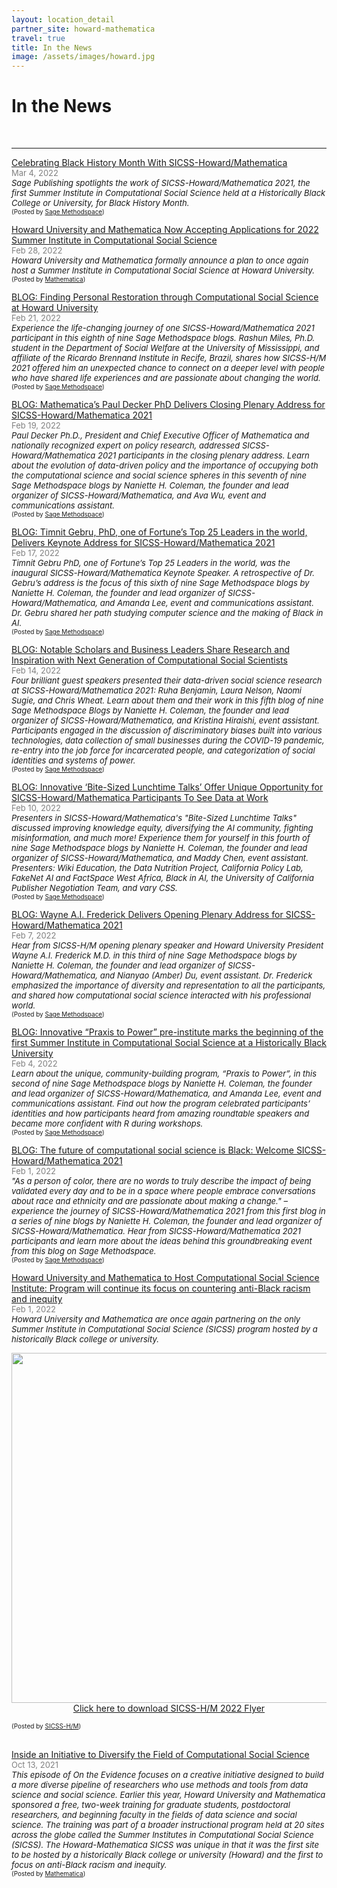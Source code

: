 ```yaml
---
layout: location_detail
partner_site: howard-mathematica
travel: true
title: In the News
image: /assets/images/howard.jpg
---
```


<h1 class="display-4">In the News</h1>
<br />

---
<u>Celebrating Black History Month With SICSS-Howard/Mathematica</u>
<br><font color="grey"><font size="2">Mar 4, 2022</font></font> 
<br><i><font size = "2">Sage Publishing spotlights the work of SICSS-Howard/Mathematica 2021, the first Summer Institute in Computational Social Science held at a Historically Black College or University, for Black History Month.</font></i>
<br><font size = "1">(Posted by <a href="https://email.sagepub.com/optiext/optiextension.dll?ID=4AB4ByPGb5ZEYx9FKkCuL9ct64Df1oOsYBdb5UiL9W09btBOXMLi_ncznLOp4aZzoOhNCrHHvq9AcoB6ny8MrJRJPUnOP">Sage Methodspace</a>)</font>

<u>Howard University and Mathematica Now Accepting Applications for 2022 Summer Institute in Computational Social Science</u>
<br><font color="grey"><font size="2">Feb 28, 2022</font></font> 
<br><i><font size = "2">Howard University and Mathematica formally announce a plan to once again host a Summer Institute in Computational Social Science at Howard University.</font></i>
<br><font size = "1">(Posted by <a href="https://www.mathematica.org/news/howard-university-and-mathematica-now-accepting-applications-for-2022-summer-institute">Mathematica</a>)</font>

<u>BLOG: Finding Personal Restoration through Computational Social Science at Howard University</u>
<br><font color="grey"><font size="2">Feb 21, 2022</font></font> 
<br><i><font size = "2">Experience the life-changing journey of one SICSS-Howard/Mathematica 2021 participant in this eighth of nine Sage Methodspace blogs. Rashun Miles, Ph.D. student in the Department of Social Welfare at the University of Mississippi, and affiliate of the Ricardo Brennand Institute in Recife, Brazil, shares how SICSS-H/M 2021 offered him an unexpected chance to connect on a deeper level with people who have shared life experiences and are passionate about changing the world.</font></i>
<br><font size = "1">(Posted by <a href="https://www.methodspace.com/blog/finding-personal-restoration-through-computational-social-science-at-howard-university">Sage Methodspace</a>)</font>

<u>BLOG: Mathematica’s Paul Decker PhD Delivers Closing Plenary Address for SICSS-Howard/Mathematica 2021</u>
<br><font color="grey"><font size="2">Feb 19, 2022</font></font> 
<br><i><font size = "2">Paul Decker Ph.D., President and Chief Executive Officer of Mathematica and nationally recognized expert on policy research, addressed SICSS-Howard/Mathematica 2021 participants in the closing plenary address. Learn about the evolution of data-driven policy and the importance of occupying both the computational science and social science spheres in this seventh of nine Sage Methodspace blogs by Naniette H. Coleman, the founder and lead organizer of SICSS-Howard/Mathematica, and Ava Wu, event and communications assistant.</font></i>
<br><font size = "1">(Posted by <a href="https://www.methodspace.com/blog/mathematicas-paul-decker-phd-delivers-closing-plenary-address-for-sicss-howardmathematica-2021">Sage Methodspace</a>)</font>

<u>BLOG: Timnit Gebru, PhD, one of Fortune’s Top 25 Leaders in the world, Delivers Keynote Address for SICSS-Howard/Mathematica 2021</u>
<br><font color="grey"><font size="2">Feb 17, 2022</font></font> 
<br><i><font size = "2">Timnit Gebru PhD, one of Fortune’s Top 25 Leaders in the world, was the inaugural SICSS-Howard/Mathematica Keynote Speaker. A retrospective of Dr. Gebru’s address is the focus of this sixth of nine Sage Methodspace blogs by Naniette H. Coleman, the founder and lead organizer of SICSS-Howard/Mathematica, and Amanda Lee, event and communications assistant. Dr. Gebru shared her path studying computer science and the making of Black in AI.</font></i>
<br><font size = "1">(Posted by <a href="https://www.methodspace.com/blog/timnit-gebru-phd-one-of-fortunes-top-25-leaders-in-the-world-delivers-keynote-address-for-sicss-howardmathematica-2021">Sage Methodspace</a>)</font>

<u>BLOG: Notable Scholars and Business Leaders Share Research and Inspiration with Next Generation of Computational Social Scientists</u>
<br><font color="grey"><font size="2">Feb 14, 2022</font></font> 
<br><i><font size = "2">Four brilliant guest speakers presented their data-driven social science research at SICSS-Howard/Mathematica 2021: Ruha Benjamin, Laura Nelson, Naomi Sugie, and Chris Wheat. Learn about them and their work in this fifth blog of nine Sage Methodspace Blogs by Naniette H. Coleman, the founder and lead organizer of SICSS-Howard/Mathematica, and Kristina Hiraishi, event assistant. Participants engaged in the discussion of discriminatory biases built into various technologies, data collection of small businesses during the COVID-19 pandemic, re-entry into the job force for incarcerated people, and categorization of social identities and systems of power.</font></i>
<br><font size = "1">(Posted by <a href="https://www.methodspace.com/blog/notable-scholars-and-business-leaders-share-research-and-inspiration-with-next-generation-of-computational-social-scientists">Sage Methodspace</a>)</font>

<u>BLOG: Innovative ‘Bite-Sized Lunchtime Talks’ Offer Unique Opportunity for SICSS-Howard/Mathematica Participants To See Data at Work</u>
<br><font color="grey"><font size="2">Feb 10, 2022</font></font> 
<br><i><font size = "2">Presenters in SICSS-Howard/Mathematica's "Bite-Sized Lunchtime Talks" discussed improving knowledge equity, diversifying the AI community, fighting misinformation, and much more! Experience them for yourself in this fourth of nine Sage Methodspace blogs by Naniette H. Coleman, the founder and lead organizer of SICSS-Howard/Mathematica, and Maddy Chen, event assistant. Presenters: Wiki Education, the Data Nutrition Project, California Policy Lab, FakeNet AI and FactSpace West Africa, Black in AI, the University of California Publisher Negotiation Team, and vary CSS.</font></i>
<br><font size = "1">(Posted by <a href="https://www.methodspace.com/blog/innovative-bite-sized-lunchtime-talks-offer-unique-opportunity-for-sicss-howardmathematica-participants-to-see-data-at-work">Sage Methodspace</a>)</font>

<u>BLOG: Wayne A.I. Frederick Delivers Opening Plenary Address for SICSS-Howard/Mathematica 2021</u>
<br><font color="grey"><font size="2">Feb 7, 2022</font></font> 
<br><i><font size = "2">Hear from SICSS-H/M opening plenary speaker and Howard University President Wayne A.I. Frederick M.D. in this third of nine Sage Methodspace blogs by Naniette H. Coleman, the founder and lead organizer of SICSS-Howard/Mathematica, and Nianyao (Amber) Du, event assistant. Dr. Frederick emphasized the importance of diversity and representation to all the participants, and shared how computational social science interacted with his professional world.</font></i>
<br><font size = "1">(Posted by <a href="https://www.methodspace.com/blog/wayne-ai-frederick-delivers-opening-plenary-address-for-sicss-howardmathematica-2021
">Sage Methodspace</a>)</font>

<u>BLOG: Innovative “Praxis to Power” pre-institute marks the beginning of the first Summer Institute in Computational Social Science at a Historically Black University</u>
<br><font color="grey"><font size="2">Feb 4, 2022</font></font> 
<br><i><font size = "2">Learn about the unique, community-building program, “Praxis to Power”, in this second of nine Sage Methodspace blogs by Naniette H. Coleman, the founder and lead organizer of SICSS-Howard/Mathematica, and Amanda Lee, event and communications assistant. Find out how the program celebrated participants’ identities and how participants heard from amazing roundtable speakers and became more confident with R during workshops.</font></i>
<br><font size = "1">(Posted by <a href="https://www.methodspace.com/blog/innovative-praxis-to-power-pre-institute-marks-the-beginning-of-the-first-summer-institute-in-computational-social-science-at-a-historically-black-university">Sage Methodspace</a>)</font>

<u>BLOG: The future of computational social science is Black: Welcome SICSS-Howard/Mathematica 2021</u>
<br><font color="grey"><font size="2">Feb 1, 2022</font></font> 
<br><i><font size = "2">"As a person of color, there are no words to truly describe the impact of being validated every day and to be in a space where people embrace conversations about race and ethnicity and are passionate about making a change." – experience the journey of SICSS-Howard/Mathematica 2021 from this first blog in a series of nine blogs by Naniette H. Coleman, the founder and lead organizer of SICSS-Howard/Mathematica. Hear from SICSS-Howard/Mathematica 2021 participants and learn more about the ideas behind this groundbreaking event from this blog on Sage Methodspace.</font></i>
<br><font size = "1">(Posted by <a href="https://www.methodspace.com/blog/the-future-of-computational-social-science-is-black-welcome-sicss-howardmathematica-2021">Sage Methodspace</a>)</font>

<u>Howard University and Mathematica to Host Computational Social Science Institute: Program will continue its focus on countering anti-Black racism and inequity</u>
<br><font color="grey"><font size="2">Feb 1, 2022</font></font> 
<br><i><font size = "2">Howard University and Mathematica are once again partnering on the only Summer Institute in Computational Social Science (SICSS) program hosted by a historically Black college or university.</font></i>
<p align="center">
  <img width="560" src="https://user-images.githubusercontent.com/76275089/154893090-f30b3a66-99a2-4619-85a2-7b34d06ea3fd.jpg">
  <br><a href="https://github.com/compsocialscience/summer-institute/files/8139272/SICSS_HOWARD_MATHEMATICA_FLYER.2022.pdf" target="_blank" download>Click here to download SICSS-H/M 2022 Flyer</a>
</p>
<font size = "1">(Posted by <a href="https://twitter.com/sicss_howard">SICSS-H/M</a>)</font>

<br><u>Inside an Initiative to Diversify the Field of Computational Social Science</u>
<br><font color="grey"><font size="2">Oct 13, 2021</font></font> 
<br><i><font size = "2">This episode of On the Evidence focuses on a creative initiative designed to build a more diverse pipeline of researchers who use methods and tools from data science and social science. Earlier this year, Howard University and Mathematica sponsored a free, two-week training for graduate students, postdoctoral researchers, and beginning faculty in the fields of data science and social science. The training was part of a broader instructional program held at 20 sites across the globe called the Summer Institutes in Computational Social Science (SICSS). The Howard-Mathematica SICSS was unique in that it was the first site to be hosted by a historically Black college or university (Howard) and the first to focus on anti-Black racism and inequity.</font></i>
<br><font size = "1">(Posted by <a href="https://www.google.com/url?q=https://www.mathematica.org/blogs/inside-an-initiative-to-diversify-the-field-of-computational-social-science&sa=D&source=docs&ust=1649015890937659&usg=AOvVaw2BHTyEQ5_r0rL2l29BQ7yJ">Mathematica</a>)</font>
